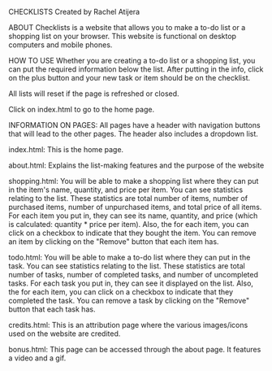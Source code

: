 CHECKLISTS
Created by Rachel Atijera

ABOUT
Checklists is a website that allows you to make a to-do list or a shopping list on your browser. This website is functional on desktop
computers and mobile phones.
              
HOW TO USE
Whether you are creating a to-do list or a shopping list, you can put the required information below the list. 
After putting in the info, click on the plus button and your new task or item should be on the checklist.

All lists will reset if the page is refreshed or closed.

Click on index.html to go to the home page.

INFORMATION ON PAGES:
All pages have a header with navigation buttons that will lead to the other pages. The header also includes a dropdown list.

index.html: This is the home page.

about.html: Explains the list-making features and the purpose of the website

shopping.html: You will be able to make a shopping list where they can put in the item's name, quantity, and price per item. You can see statistics relating to the list. 
These statistics are total number of items, number of purchased items,
number of unpurchased items, and total price of all items. For each item you put in, they can see its name, quantity, and price (which is
calculated: quantity * price per item). Also, the for each item, you can click on a checkbox to indicate that they bought the item. You can remove an item
by clicking on the "Remove" button that each item has. 

todo.html: You will be able to make a to-do list where they can put in the task. You can see statistics relating to the list. 
These statistics are total number of tasks, number of completed tasks, and number of uncompleted tasks. For each task you put in, they
can see it displayed on the list. Also, the for each item, you can click on a checkbox to indicate that they completed the task. You can remove a task
by clicking on the "Remove" button that each task has. 

credits.html: This is an attribution page where the various images/icons used on the website are credited.

bonus.html: This page can be accessed through the about page. It features a video and a gif.
